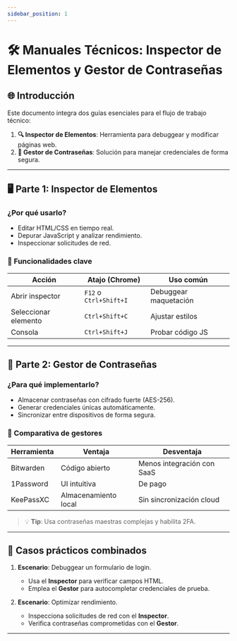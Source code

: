 ```yaml
---
sidebar_position: 1
---
```


# 🛠️ Manuales Técnicos: Inspector de Elementos y Gestor de Contraseñas

## 🌐 **Introducción**
Este documento integra dos guías esenciales para el flujo de trabajo técnico:
1. **🔍 Inspector de Elementos**: Herramienta para debuggear y modificar páginas web.
2. **🔑 Gestor de Contraseñas**: Solución para manejar credenciales de forma segura.

---

## 🖥️ **Parte 1: Inspector de Elementos**
### ¿Por qué usarlo?
- Editar HTML/CSS en tiempo real.
- Depurar JavaScript y analizar rendimiento.
- Inspeccionar solicitudes de red.

### 🚀 Funcionalidades clave
| Acción                | Atajo (Chrome)          | Uso común               |
|-----------------------|-------------------------|-------------------------|
| Abrir inspector       | `F12` o `Ctrl+Shift+I`  | Debuggear maquetación   |
| Seleccionar elemento  | `Ctrl+Shift+C`          | Ajustar estilos         |
| Consola               | `Ctrl+Shift+J`          | Probar código JS        |

---

## 🔐 **Parte 2: Gestor de Contraseñas**
### ¿Para qué implementarlo?
- Almacenar contraseñas con cifrado fuerte (AES-256).
- Generar credenciales únicas automáticamente.
- Sincronizar entre dispositivos de forma segura.

### 🔧 Comparativa de gestores
| Herramienta    | Ventaja                  | Desventaja               |
|----------------|--------------------------|--------------------------|
| Bitwarden      | Código abierto           | Menos integración con SaaS |
| 1Password      | UI intuitiva             | De pago                  |
| KeePassXC      | Almacenamiento local     | Sin sincronización cloud |

> 💡 **Tip**: Usa contraseñas maestras complejas y habilita 2FA.

---

## 🎯 **Casos prácticos combinados**
1. **Escenario**: Debuggear un formulario de login.
   - Usa el **Inspector** para verificar campos HTML.
   - Emplea el **Gestor** para autocompletar credenciales de prueba.

2. **Escenario**: Optimizar rendimiento.
   - Inspecciona solicitudes de red con el **Inspector**.
   - Verifica contraseñas comprometidas con el **Gestor**.

---

